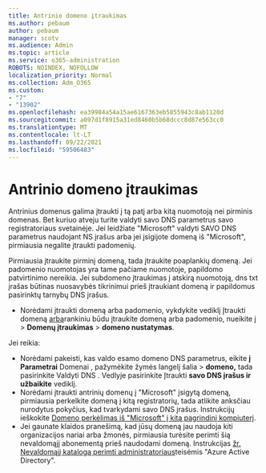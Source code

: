 ```yaml
---
title: Antrinio domeno įtraukimas
ms.author: pebaum
author: pebaum
manager: scotv
ms.audience: Admin
ms.topic: article
ms.service: o365-administration
ROBOTS: NOINDEX, NOFOLLOW
localization_priority: Normal
ms.collection: Adm_O365
ms.custom:
- "7"
- "13902"
ms.openlocfilehash: ea39984a54a15ae6167363eb5855943c8ab1120d
ms.sourcegitcommit: a097d1f8915a31ed8460b5b68dccc8d87e563cc0
ms.translationtype: MT
ms.contentlocale: lt-LT
ms.lasthandoff: 09/22/2021
ms.locfileid: "59506483"
---
```

# <a name="adding-a-sub-domain"></a>Antrinio domeno įtraukimas

Antrinius domenus galima įtraukti į tą patį arba kitą nuomotoją nei pirminis domenas. Bet kuriuo atveju turite valdyti savo DNS parametrus savo registratoriaus svetainėje. Jei leidžiate "Microsoft" valdyti SAVO DNS parametrus naudojant NS įrašus arba jei įsigijote domeną iš "Microsoft", pirmiausia negalite įtraukti padomenių.

Pirmiausia įtraukite pirminį domeną, tada įtraukite poaplankių domeną. Jei padomenio nuomotojas yra tame pačiame nuomotoje, papildomo patvirtinimo nereikia. Jei subdomeno įtraukimas į atskirą nuomotoją, dns txt įrašas būtinas nuosavybės tikrinimui prieš įtraukiant domeną ir papildomus pasirinktų tarnybų DNS įrašus.

- Norėdami įtraukti domeną arba padomenio, vykdykite vediklį Įtraukti domeną [arba](https://admin.microsoft.com/Adminportal#/Domains/Wizard)rankiniu būdu įtraukite domeną arba padomenio, nueikite į   >  **Domenų įtraukimas**  >  **domeno nustatymas**.

Jei reikia:

- Norėdami pakeisti, kas valdo esamo domeno DNS parametrus, eikite **į Parametrai** Domenai , pažymėkite žymės langelį šalia  >  [](https://admin.microsoft.com/Adminportal/Home#/Domains) **domeno,** tada pasirinkite Valdyti DNS . Vedlyje pasirinkite Įtraukti **savo DNS įrašus ir užbaikite** vediklį.
- Norėdami įtraukti antrinių domenų į "Microsoft" įsigytą domeną, pirmiausia perkelkite domeną į kitą registratorių, tada atlikite anksčiau nurodytus pokyčius, kad tvarkydami savo DNS įrašus. Instrukcijų ieškokite [Domeno perkėlimas iš "Microsoft" į kitą pagrindinį kompiuterį](https://docs.microsoft.com/microsoft-365/admin/get-help-with-domains/transfer-a-domain-from-microsoft-to-another-host).
- Jei gaunate klaidos pranešimą, kad jūsų domeną jau naudoja kiti organizacijos nariai arba žmonės, pirmiausia turėsite perimti šią nevaldomąjį abonementą prieš naudodami domeną. Instrukcijas [žr. Nevaldomąjį katalogą perimti administratoriaus](https://docs.microsoft.com/azure/active-directory/enterprise-users/domains-admin-takeover)teisėmis "Azure Active Directory".
